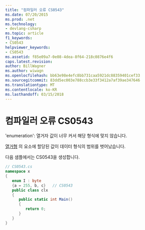 ```yaml
---
title: "컴파일러 오류 CS0543"
ms.date: 07/20/2015
ms.prod: .net
ms.technology:
- devlang-csharp
ms.topic: article
f1_keywords:
- CS0543
helpviewer_keywords:
- CS0543
ms.assetid: f85e09a7-0e08-4dea-8f64-218c0876e4f6
caps.latest.revision: 
author: BillWagner
ms.author: wiwagn
ms.openlocfilehash: bb63e98e4efc8bb731caa5921dc88359401cef33
ms.sourcegitcommit: 83dd5ec003e788ccb3e33f3412a7af39ae347646
ms.translationtype: MT
ms.contentlocale: ko-KR
ms.lasthandoff: 03/15/2018
---
```

# <a name="compiler-error-cs0543"></a>컴파일러 오류 CS0543
'enumeration': 열거자 값이 너무 커서 해당 형식에 맞지 않습니다.  
  
 [열거형](../../csharp/language-reference/keywords/enum.md) 의 요소에 할당된 값이 데이터 형식의 범위를 벗어났습니다.  
  
 다음 샘플에서는 CS0543을 생성합니다.  
  
```csharp  
// CS0543.cs  
namespace x  
{  
   enum I : byte  
   {a = 255, b, c}   // CS0543  
   public class clx  
   {  
      public static int Main()  
      {  
         return 0;  
      }  
   }  
}  
```
